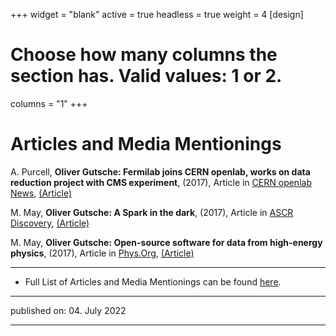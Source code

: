 +++
widget = "blank"
active = true
headless = true
weight = 4
[design]
  # Choose how many columns the section has. Valid values: 1 or 2.
  columns = "1"
+++

# Articles and Media Mentionings


<!--#ref-Gutsche:2017aac-->
A. Purcell, **Oliver Gutsche: Fermilab joins
CERN openlab, works on data reduction project with CMS experiment**,
(2017), Article in [CERN openlab News](http://openlab.cern/news),
[(Article)](http://openlab.cern/news/fermilab-joins-cern-openlab-works-?data-reduction?-project-cms-experiment-0)

<!--#ref-Gutsche:2017aaa-->
M. May, **Oliver Gutsche: A Spark in the
dark**, (2017), Article in [ASCR
Discovery](http://ascr-discovery.science.doe.gov),
[(Article)](http://ascr-discovery.science.doe.gov/2017/10/a-spark-in-the-dark/)

<!--#ref-Gutsche:2017aab-->
M. May, **Oliver Gutsche: Open-source software
for data from high-energy physics**, (2017), Article in
[Phys.Org](https://phys.org),
[(Article)](https://phys.org/news/2017-10-open-source-software-high-energy-physics.html)


----------

* Full List of Articles and Media Mentionings can be found [here](https://github.com/gutsche/ForThePublic/raw/master/media_list/media_list.pdf).

----------

published on: 04. July 2022

----------
